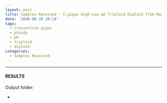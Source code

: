 ```yaml
---
layout: post
title: Samples Received - C.gigas High-Low pH Triploid Diploid from Maria Haws Lab
date: '2020-08-20 20:14'
tags: 
  - Crassostrea gigas
  - ploidy
  - pH
  - triploid
  - diploid
categories: 
  - Samples Received
---
```




---

#### RESULTS

Output folder:

- []()


